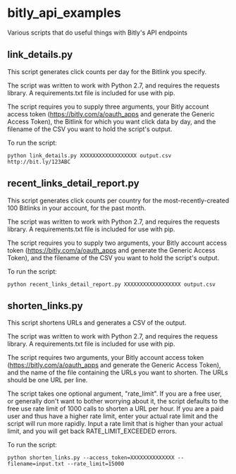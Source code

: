 # bitly_api_examples
Various scripts that do useful things with Bitly's API endpoints

## link_details.py
This script generates click counts per day for the Bitlink you specify.

The script was written to work with Python 2.7, and requires the requests
library. A requirements.txt file is included for use with pip.

The script requires you to supply three arguments, your Bitly account access
token (https://bitly.com/a/oauth_apps and generate the Generic Access Token),
the Bitlink for which you want click data by day, and the filename of the CSV
you want to hold the script's output.

To run the script:

    python link_details.py XXXXXXXXXXXXXXXXXX output.csv http://bit.ly/123ABC

## recent_links_detail_report.py
This script generates click counts per country for the most-recently-created
100 Bitlinks in your account, for the past month.

The script was written to work with Python 2.7, and requires the requests
library. A requirements.txt file is included for use with pip.

The script requires you to supply two arguments, your Bitly account access
token (https://bitly.com/a/oauth_apps and generate the Generic Access Token),
and the filename of the CSV you want to hold the script's output.

To run the script:

    python recent_links_detail_report.py XXXXXXXXXXXXXXXXXX output.csv

## shorten_links.py
This script shortens URLs and generates a CSV of the output.

The script was written to work with Python 2.7, and requires the requess
library. A requirements.txt file is included for use with pip.

The script requires two arguments, your Bitly account access token
(https://bitly.com/a/oauth_apps and generate the Generic Access Token),
and the name of the file containing the URLs you want to shorten. The URLs
should be one URL per line.

The script takes one optional argument, "rate_limit". If you are a free user,
or generally don't want to bother worrying about it, the script defaults to 
the free use rate limit of 1000 calls to shorten a URL per hour. If you are
a paid user and thus have a higher rate limit, enter your actual rate limit
and the script will run more rapidly. Input a rate limit that is higher than
your actual limit, and you will get back RATE_LIMIT_EXCEEDED errors.

To run the script:

    python shorten_links.py --access_token=XXXXXXXXXXXXXX --filename=input.txt --rate_limit=15000
